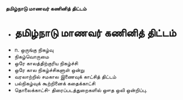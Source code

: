 **தமிழ்நாடு மாணவர் கணினித் திட்டம்**
- # தமிழ்நாடு மாணவர் கணினித் திட்டம்
- n. ஒருங்கு நிகழ்வு
-  நிகழ்வொருமை
- ஒரே காலத்திற்குரிய நிகழ்ச்சி
- ஒரே கால நிகழ்ச்சிகளுள் ஒன்று
- வரலாற்றில் சமகால இணைவுக் காட்சித்   திட்டம்
- பல்நிகழ்வுக் கூற்றினைக் கதைக்காட்சி
- தொலைக்காட்சி- திரைப்படத்துறைகளில் ஔத ஒலி ஒன்றிப்பு.

